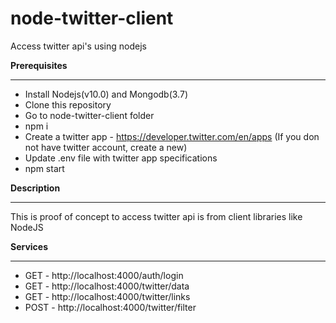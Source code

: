 # node-twitter-client
Access twitter api's using nodejs

**Prerequisites**
****
- Install Nodejs(v10.0) and Mongodb(3.7)
- Clone this repository
- Go to node-twitter-client folder
- npm i
- Create a twitter app - https://developer.twitter.com/en/apps (If you don not have twitter account, create a new)
- Update .env file with twitter app specifications
- npm start

**Description**
****
This is proof of concept to access twitter api is from client libraries like NodeJS

**Services**
****
- GET - http://localhost:4000/auth/login
- GET  - http://localhost:4000/twitter/data
- GET - http://localhost:4000/twitter/links
- POST - http://localhost:4000/twitter/filter

